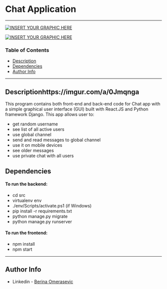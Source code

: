 # Chat Application
---


[![INSERT YOUR GRAPHIC HERE](https://imgur.com/PWUR8Xv)]()

[![INSERT YOUR GRAPHIC HERE](https://imgur.com/ChspNQD)]()


### Table of Contents

- [Description](#description)
- [Dependencies](#dependencies)
- [Author Info](#author-info)

---

## Descriptionhttps://imgur.com/a/0Jmqnga

This program contains both front-end and back-end code for Chat app with a simple graphical user interface (GUI) built with React.JS and Python framework Django. This app allows user to: 
* get random username
* see list of all active users
* use global channel
* send and read messages to global channel
* use it on mobile devices
* see older messages
* use private chat with all users

## Dependencies
 
#### To run the backend:
* cd src
* virtualenv env
* ./env/Scripts/activate.ps1 (if Windows)
* pip install -r requirements.txt
* python manage.py migrate
* python manage.py runserver

#### To run the frontend:
* npm install
* npm start

---

## Author Info

- Linkedin - [Berina Omerasevic](https://www.linkedin.com/in/berina-omera%C5%A1evi%C4%87-1a11b818b/)

